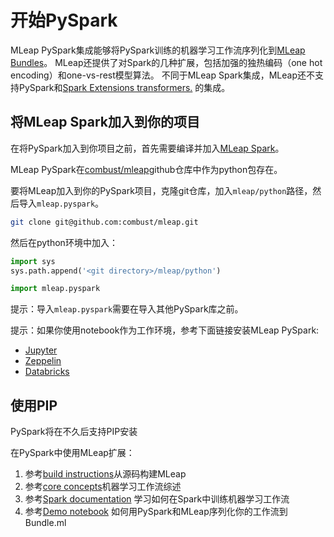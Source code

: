 # 开始PySpark

MLeap PySpark集成能够将PySpark训练的机器学习工作流序列化到[MLeap Bundles](../mleap-bundle/)。
MLeap还提供了对Spark的几种扩展，包括加强的独热编码（one hot encoding）和one-vs-rest模型算法。
不同于MLeap Spark集成，MLeap还不支持PySpark和[Spark Extensions transformers.](../core-concepts/transformers/support.md#extensions)
的集成。

## 将MLeap Spark加入到你的项目

在将PySpark加入到你项目之前，首先需要编译并加入[MLeap Spark](./spark.md)。

MLeap PySpark在[combust/mleap](https://github.com/combust/mleap)github仓库中作为python包存在。

要将MLeap加入到你的PySpark项目，克隆git仓库，加入`mleap/python`路径，然后导入`mleap.pyspark`。

```bash
git clone git@github.com:combust/mleap.git
```

然后在python环境中加入：

```python
import sys
sys.path.append('<git directory>/mleap/python')

import mleap.pyspark
```

提示：导入`mleap.pyspark`需要在导入其他PySpark库之前。

提示：如果你使用notebook作为工作环境，参考下面链接安装MLeap PySpark:
* [Jupyter](../integration/jupyter-notebooks.md)
* [Zeppelin](../integration/zeppelin-notebooks.md)
* [Databricks](../integration/databricks-notebooks.md)

## 使用PIP

PySpark将在不久后支持PIP安装

在PySpark中使用MLeap扩展：

1. 参考[build instructions](./building.html)从源码构建MLeap
2. 参考[core concepts](../core-concepts/)机器学习工作流综述
3. 参考[Spark documentation](http://spark.apache.org/docs/latest/ml-guide.html) 学习如何在Spark中训练机器学习工作流
4. 参考[Demo notebook](https://github.com/combust/mleap-demo/blob/master/notebooks/PySpark%20-%20AirBnb.ipynb) 如何用PySpark和MLeap序列化你的工作流到Bundle.ml
